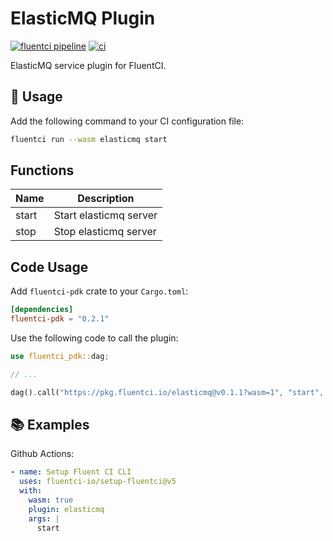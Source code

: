 # ElasticMQ Plugin

[![fluentci pipeline](https://shield.fluentci.io/x/elasticmq)](https://pkg.fluentci.io/elasticmq)
[![ci](https://github.com/fluentci-io/services/actions/workflows/elasticmq.yml/badge.svg)](https://github.com/fluentci-io/services/actions/workflows/elasticmq.yml)

ElasticMQ service plugin for FluentCI.

## 🚀 Usage

Add the following command to your CI configuration file:

```bash
fluentci run --wasm elasticmq start
```

## Functions

| Name   | Description                                 |
| ------ | --------------------------------------------|
| start  | Start elasticmq server                       |
| stop   | Stop elasticmq server                        |

## Code Usage

Add `fluentci-pdk` crate to your `Cargo.toml`:

```toml
[dependencies]
fluentci-pdk = "0.2.1"
```

Use the following code to call the plugin:

```rust
use fluentci_pdk::dag;

// ...

dag().call("https://pkg.fluentci.io/elasticmq@v0.1.1?wasm=1", "start", vec![])?;
```

## 📚 Examples

Github Actions:

```yaml
- name: Setup Fluent CI CLI
  uses: fluentci-io/setup-fluentci@v5
  with:
    wasm: true
    plugin: elasticmq
    args: |
      start
```
